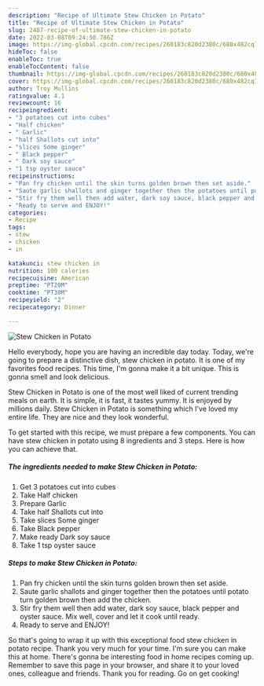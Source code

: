 ```yaml
---
description: "Recipe of Ultimate Stew Chicken in Potato"
title: "Recipe of Ultimate Stew Chicken in Potato"
slug: 2487-recipe-of-ultimate-stew-chicken-in-potato
date: 2022-03-08T09:24:50.786Z
image: https://img-global.cpcdn.com/recipes/260183c820d2380c/680x482cq70/stew-chicken-in-potato-recipe-main-photo.jpg
hideToc: false
enableToc: true
enableTocContent: false
thumbnail: https://img-global.cpcdn.com/recipes/260183c820d2380c/680x482cq70/stew-chicken-in-potato-recipe-main-photo.jpg
cover: https://img-global.cpcdn.com/recipes/260183c820d2380c/680x482cq70/stew-chicken-in-potato-recipe-main-photo.jpg
author: Troy Mullins
ratingvalue: 4.1
reviewcount: 16
recipeingredient:
- "3 potatoes cut into cubes"
- "Half chicken"
- " Garlic"
- "half Shallots cut into"
- "slices Some ginger"
- " Black pepper"
- " Dark soy sauce"
- "1 tsp oyster sauce"
recipeinstructions:
- "Pan fry chicken until the skin turns golden brown then set aside."
- "Saute garlic shallots and ginger together then the potatoes until potato turn golden brown then add the chicken."
- "Stir fry them well then add water, dark soy sauce, black pepper and oyster sauce. Mix well, cover and let it cook until ready."
- "Ready to serve and ENJOY!"
categories:
- Recipe
tags:
- stew
- chicken
- in

katakunci: stew chicken in 
nutrition: 100 calories
recipecuisine: American
preptime: "PT20M"
cooktime: "PT30M"
recipeyield: "2"
recipecategory: Dinner

---
```



![Stew Chicken in Potato](https://img-global.cpcdn.com/recipes/260183c820d2380c/680x482cq70/stew-chicken-in-potato-recipe-main-photo.jpg)

Hello everybody, hope you are having an incredible day today. Today, we're going to prepare a distinctive dish, stew chicken in potato. It is one of my favorites food recipes. This time, I'm gonna make it a bit unique. This is gonna smell and look delicious.

Stew Chicken in Potato is one of the most well liked of current trending meals on earth. It is simple, it is fast, it tastes yummy. It is enjoyed by millions daily. Stew Chicken in Potato is something which I've loved my entire life. They are nice and they look wonderful.




To get started with this recipe, we must prepare a few components. You can have stew chicken in potato using 8 ingredients and 3 steps. Here is how you can achieve that.

<!--inarticleads1-->

##### The ingredients needed to make Stew Chicken in Potato:

1. Get 3 potatoes cut into cubes
1. Take Half chicken
1. Prepare  Garlic
1. Take half Shallots cut into
1. Take slices Some ginger
1. Take  Black pepper
1. Make ready  Dark soy sauce
1. Take 1 tsp oyster sauce




<!--inarticleads2-->

##### Steps to make Stew Chicken in Potato:

1. Pan fry chicken until the skin turns golden brown then set aside.
1. Saute garlic shallots and ginger together then the potatoes until potato turn golden brown then add the chicken.
1. Stir fry them well then add water, dark soy sauce, black pepper and oyster sauce. Mix well, cover and let it cook until ready.
1. Ready to serve and ENJOY!



So that's going to wrap it up with this exceptional food stew chicken in potato recipe. Thank you very much for your time. I'm sure you can make this at home. There's gonna be interesting food in home recipes coming up. Remember to save this page in your browser, and share it to your loved ones, colleague and friends. Thank you for reading. Go on get cooking!
